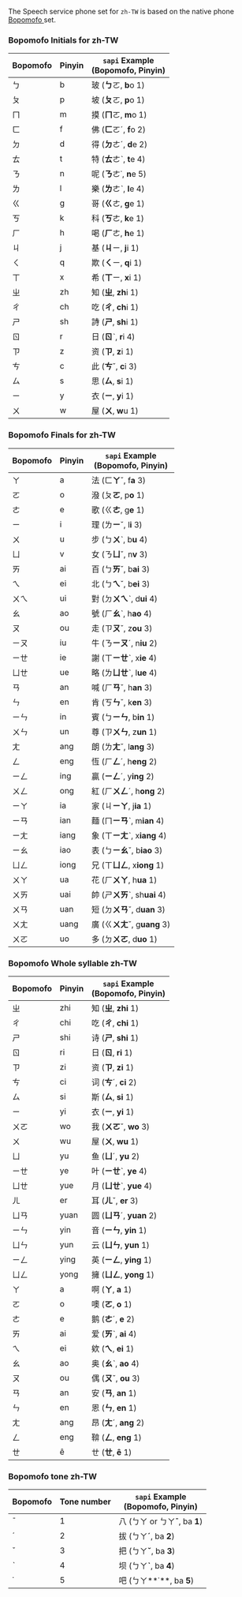The Speech service phone set for `zh-TW` is based on the native phone <a href="https://zh.wikipedia.org/wiki/%E6%B3%A8%E9%9F%B3%E7%AC%A6%E8%99%9F" target="_blank">Bopomofo </a> set.

### Bopomofo Initials for zh-TW

| Bopomofo | Pinyin | `sapi` Example  <br> (Bopomofo, Pinyin) |
|----------|--------|----------------------------------|
| ㄅ        | b      | 玻 (**ㄅ**ㄛ, **b**o 1)             |
| ㄆ        | p      | 坡 (**ㄆ**ㄛ, **p**o 1)             |
| ㄇ        | m      | 摸 (**ㄇ**ㄛ, **m**o 1)             |
| ㄈ        | f      | 佛 (**ㄈ**ㄛˊ, **f**o 2)            |
| ㄉ        | d      | 得 (**ㄉ**ㄜˊ, **d**e 2)            |
| ㄊ        | t      | 特 (**ㄊ**ㄜˋ, **t**e 4)            |
| ㄋ        | n      | 呢 (**ㄋ**ㄜ˙, **n**e 5)            |
| ㄌ        | l      | 樂 (**ㄌ**ㄜˋ, **l**e 4)            |
| ㄍ        | g      | 哥 (**ㄍ**ㄜ, **g**e 1)             |
| ㄎ        | k      | 科 (**ㄎ**ㄜ, **k**e 1)             |
| ㄏ        | h      | 喝 (**ㄏ**ㄜ, **h**e 1)             |
| ㄐ        | j      | 基 (**ㄐ**ㄧ, **j**i 1)             |
| ㄑ        | q      | 欺 (**ㄑ**ㄧ, **q**i 1)             |
| ㄒ        | x      | 希 (**ㄒ**ㄧ, **x**i 1)             |
| ㄓ        | zh     | 知 (**ㄓ**, **zh**i 1)             |
| ㄔ        | ch     | 吃 (**ㄔ**, **ch**i 1)             |
| ㄕ        | sh     | 詩 (**ㄕ**, **sh**i 1)             |
| ㄖ        | r      | 日 (**ㄖ**ˋ, **r**i 4)             |
| ㄗ        | z      | 资 (**ㄗ**, **z**i 1)              |
| ㄘ        | c      | 此 (**ㄘ**ˇ, **c**i 3)             |
| ㄙ        | s      | 思 (**ㄙ**, **s**i 1)              |
| ㄧ        | y      | 衣 (**ㄧ**, **y**i 1)              |
| ㄨ        | w      | 屋 (**ㄨ**, **w**u 1)              |

### Bopomofo Finals for zh-TW

| Bopomofo | Pinyin | `sapi` Example  <br> (Bopomofo, Pinyin) |
|----------|--------|----------------------------------|
| ㄚ        | a        | 法 (ㄈ**ㄚ**ˇ, f**a** 3)            |
| ㄛ        | o        | 潑 (ㄆ**ㄛ**, p**o** 1)             |
| ㄜ        | e        | 歌 (ㄍ**ㄜ**, g**e** 1)             |
| ㄧ        | i        | 理 (ㄌ**ㄧ**ˇ, l**i** 3)            |
| ㄨ        | u        | 步 (ㄅ**ㄨ**ˋ, b**u** 4)            |
| ㄩ        | v        | 女 (ㄋ**ㄩ**ˇ, n**v** 3)            |
| ㄞ        | ai       | 百 (ㄅ**ㄞ**ˇ, b**ai** 3)           |
| ㄟ        | ei       | 北 (ㄅ**ㄟ**ˇ, b**ei** 3)           |
| ㄨㄟ       | ui       | 對 (ㄉ**ㄨㄟ**ˋ, d**ui** 4)          |
| ㄠ        | ao       | 號 (ㄏ**ㄠ**ˋ, h**ao** 4)           |
| ㄡ        | ou       | 走 (ㄗ**ㄡ**ˇ, z**ou** 3)           |
| ㄧㄡ       | iu       | 牛 (ㄋ**ㄧㄡ**ˊ, n**iu** 2)          |
| ㄧㄝ       | ie       | 謝 (ㄒ**ㄧㄝ**ˋ, x**ie** 4)          |
| ㄩㄝ       | ue       | 略 (ㄌ**ㄩㄝ**ˋ, l**ue** 4)          |
| ㄢ        | an       | 喊 (ㄏ**ㄢ**ˇ, h**an** 3)           |
| ㄣ        | en       | 肯 (ㄎ**ㄣ**ˇ, k**en** 3)           |
| ㄧㄣ       | in       | 賓 (ㄅ**ㄧㄣ**, b**in** 1)           |
| ㄨㄣ       | un       | 尊 (ㄗ**ㄨㄣ**, z**un** 1)           |
| ㄤ        | ang      | 朗 (ㄌ**ㄤ**ˇ, l**ang** 3)          |
| ㄥ        | eng      | 恆 (ㄏ**ㄥ**ˊ, h**eng** 2)          |
| ㄧㄥ       | ing      | 贏 (**ㄧㄥ**ˊ, y**ing** 2)          |
| ㄨㄥ       | ong      | 紅 (ㄏ**ㄨㄥ**ˊ, h**ong** 2)         |
| ㄧㄚ       | ia       | 家 (ㄐ**ㄧㄚ**, j**ia** 1)           |
| ㄧㄢ       | ian      | 麵 (ㄇ**ㄧㄢ**ˋ, m**ian** 4)         |
| ㄧㄤ       | iang     | 象 (ㄒ**ㄧㄤ**ˋ, x**iang** 4)        |
| ㄧㄠ       | iao      | 表 (ㄅ**ㄧㄠ**ˇ, b**iao** 3)         |
| ㄩㄥ       | iong     | 兄 (ㄒ**ㄩㄥ**, x**iong** 1)         |
| ㄨㄚ       | ua       | 花 (ㄏ**ㄨㄚ**, h**ua** 1)           |
| ㄨㄞ       | uai      | 帥 (ㄕ**ㄨㄞ**ˋ, sh**uai** 4)        |
| ㄨㄢ       | uan      | 短 (ㄉ**ㄨㄢ**ˇ, d**uan** 3)         |
| ㄨㄤ       | uang     | 廣 (ㄍ**ㄨㄤ**ˇ, g**uang** 3)        |
| ㄨㄛ       | uo       | 多 (ㄉ**ㄨㄛ**, d**uo** 1)           |

### Bopomofo Whole syllable zh-TW

| Bopomofo | Pinyin | `sapi` Example  <br> (Bopomofo, Pinyin) |
|----------|--------|----------------------------------|
| ㄓ        | zhi      | 知 (**ㄓ**, **zhi** 1)             |
| ㄔ        | chi      | 吃 (**ㄔ**, **chi** 1)             |
| ㄕ        | shi      | 诗 (**ㄕ**, **shi** 1)             |
| ㄖ        | ri       | 日 (**ㄖ**, **ri** 1)              |
| ㄗ        | zi       | 资 (**ㄗ**, **zi** 1)              |
| ㄘ        | ci       | 词 (**ㄘ**ˊ, **ci** 2)             |
| ㄙ        | si       | 斯 (**ㄙ**, **si** 1)              |
| ㄧ        | yi       | 衣 (**ㄧ**, **yi** 1)              |
| ㄨㄛ       | wo       | 我 (**ㄨㄛ**ˇ, **wo** 3)            |
| ㄨ        | wu       | 屋 (**ㄨ**, **wu** 1)              |
| ㄩ        | yu       | 鱼 (**ㄩ**ˊ, **yu** 2)             |
| ㄧㄝ       | ye       | 叶 (**ㄧㄝ**ˋ, **ye** 4)            |
| ㄩㄝ       | yue      | 月 (**ㄩㄝ**ˋ, **yue** 4)           |
| ㄦ        | er       | 耳 (**ㄦ**ˇ, **er** 3)             |
| ㄩㄢ       | yuan     | 圆 (**ㄩㄢ**ˊ, **yuan** 2)          |
| ㄧㄣ       | yin      | 音 (**ㄧㄣ**, **yin** 1)            |
| ㄩㄣ       | yun      | 云 (**ㄩㄣ**, **yun** 1)            |
| ㄧㄥ       | ying     | 英 (**ㄧㄥ**, **ying** 1)           |
| ㄩㄥ       | yong     | 擁 (**ㄩㄥ**, **yong** 1)           |
| ㄚ        | a        | 啊 (**ㄚ**, **a** 1)               |
| ㄛ        | o        | 噢 (**ㄛ**, **o** 1)               |
| ㄜ        | e        | 鹅 (**ㄜ**ˊ, **e** 2)              |
| ㄞ        | ai       | 爱 (**ㄞ**ˋ, **ai** 4)             |
| ㄟ        | ei       | 欸 (**ㄟ**, **ei** 1)              |
| ㄠ        | ao       | 奥 (**ㄠ**ˋ, **ao** 4)             |
| ㄡ        | ou       | 偶 (**ㄡ**ˇ, **ou** 3)             |
| ㄢ        | an       | 安 (**ㄢ**, **an** 1)              |
| ㄣ        | en       | 恩 (**ㄣ**, **en** 1)              |
| ㄤ        | ang      | 昂 (**ㄤ**ˊ, **ang** 2)            |
| ㄥ        | eng      | 鞥 (**ㄥ**, **eng** 1)             |
| ㄝ        | ê        | ㄝ (**ㄝ**, **ê** 1)               |

### Bopomofo tone zh-TW

| Bopomofo | Tone number | `sapi` Example <br> (Bopomofo, Pinyin)|
|----------|-------------|--------------------------------|
| ˉ       | 1           | 八 (ㄅㄚ or ㄅㄚ**ˉ**, ba **1**)      |
| ˊ       | 2           | 拔 (ㄅㄚ**ˊ**, ba **2**)            |
| ˇ       | 3           | 把 (ㄅㄚ**ˇ**, ba **3**)            |
| ˋ       | 4           | 坝 (ㄅㄚ**ˋ**, ba **4**)            |
| ˙       | 5           | 吧 (ㄅㄚ**˙**, ba **5**)            |